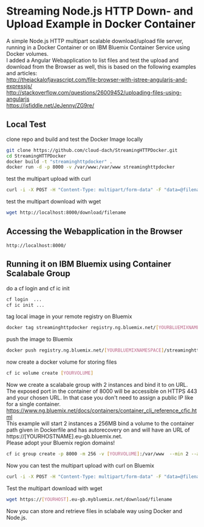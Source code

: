 # Streaming Node.js HTTP Down- and Upload Example in Docker Container
A simple Node.js HTTP multipart scalable download/upload file server, running in a Docker Container or on IBM Bluemix Container Service using Docker volumes.<br />
I added a Angular Webapplication to list files and test the upload and download from the Browser as well, this is based on the following examples and articles:   
http://thejackalofjavascript.com/file-browser-with-jstree-angularjs-and-expressjs/   
http://stackoverflow.com/questions/26009452/uploading-files-using-angularjs   
https://jsfiddle.net/JeJenny/ZG9re/   

## Local Test
clone repo and build and test the Docker Image locally  
```bash
git clone https://github.com/cloud-dach/StreamingHTTPDocker.git
cd StreamingHTTPDocker
docker build -t "streaminghttpdocker" .  
docker run -d -p 8000 -v /var/www:/var/www streaminghttpdocker  
```
test the multipart upload with curl  
```bash
curl -i -X POST -H "Content-Type: multipart/form-data" -F "data=@filename" http://localhost:8000/upload  
```
test the multipart download with wget  
```bash
wget http://localhost:8000/download/filename  
```
## Accessing the Webapplication in the Browser
```
http://localhost:8000/
```

## Running it on IBM Bluemix using Container Scalabale Group
do a cf login and cf ic init
```bash
cf login  ... 
cf ic init ...
```
tag local image in your remote registry on Bluemix  
```bash
docker tag streaminghttpdocker registry.ng.bluemix.net/[YOURBLUEMIXNAMESPACE]/streaminghttpdocker
```
push the image to Bluemix  
```bash
docker push registry.ng.bluemix.net/[YOURBLUEMIXNAMESPACE]/streaminghttpdocker
```
now create a docker volume for storing files  
```bash
cf ic volume create [YOURVOLUME]
```
Now we create a scalabale group with 2 instances and bind it to on URL. The exposed port in the container of 8000 will be accessible on HTTPS 443 and your chosen URL. In that case you don't need to assign a public IP like for a single container.  
https://www.ng.bluemix.net/docs/containers/container_cli_reference_cfic.html  
This example will start 2 instances a 256MB bind a volume to the container path given in Dockerfile and has autorecovery on and will have an URL of https://[YOURHOSTNAME].eu-gb.bluemix.net.  
Please adopt your Bluemix region domains!  
```bash
cf ic group create -p 8000 -m 256 -v [YOURVOLUME]:/var/www  --min 2 --auto --hostname [YOURHOST] -d eu-gb.mybluemix.net --name mygroup registry.eu-gb.bluemix.net/[YOURBLUEMIXNAMESPACE]/streaminghttpdocker:latest
```
Now you can test the multipart upload with curl on Bluemix 
```bash
curl -i -X POST -H "Content-Type: multipart/form-data" -F "data=@filename" https://[YOURHOST].eu-gb.mybluemix.net/upload  
```
Test the multipart download with wget  
```bash
wget https://[YOURHOST].eu-gb.mybluemix.net/download/filename  
```
Now you can store and retrieve files in sclabale way using Docker and Node.js.

